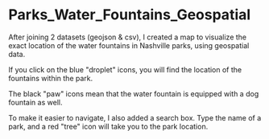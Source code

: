 # Parks_Water_Fountains_Geospatial

After joining 2 datasets (geojson & csv), I created a map to visualize the exact location of the water fountains in Nashville parks, using geospatial data.



If you click on the blue "droplet" icons, you will find the location of the fountains within the park.

The black "paw" icons mean that the water fountain is equipped with a dog fountain as well.



To make it easier to navigate, I also added a search box. Type the name of a park, and a red "tree" icon will take you to the park location.
